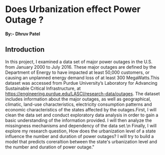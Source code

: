 # Does Urbanization effect Power Outage ?
**By:- Dhruv Patel**

## Introduction
In this project, I examined a data set of major power outages in the U.S. from January 2000 to July 2016. These major outages are defined by the Department of Energy to have impacted at least 50,000 customers, or causing an unplanned energy demand loss of at least 300 MegaWatts.This dataset was accessed from Purdue University’s Laboratory for Advancing Sustainable Critical Infrastructure, at https://engineering.purdue.edu/LASCI/research-data/outages.
The dataset includes information about the major outages, as well as geographical, climatic, land-use characteristics, electricity consumption patterns and economic characteristics of the states affected by the outages.First, I will clean the data set and conduct exploratory data analysis in order to gain a basic understanding of the information provided. I will then analyze the missingness mechanisms and dependency of the data set.\n
Finally, I will explore my research question, How does the urbanization level of a state influence the number and duration of power outages? I will try to build a model that predicts coreraltion between the state's urbanization level and the number and duration of power outage."

